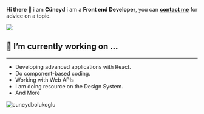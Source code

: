 <b>Hi there</b> 👋 i am <b>Cüneyd</b> i am a <b>Front end Developer</b>, you can <b><a href="mailto:cuneydbolukogluu@gmail.com">contact me</a></b> for advice on a topic.

<img src="https://camo.githubusercontent.com/58e9c3001cf685581b2f693064b45f23dafd710dffe9b687d473df775312bb0a/687474703a2f2f696d672e736869656c64732e696f2f62616467652f72656163742d3230323332613f6c6f676f3d7265616374267374796c653d666c6174266c6f676f436f6c6f723d363164616662"> 
<h2> 🔭 I’m currently working on ...</h2>
<hr>

- Developing advanced applications with React.
- Do component-based coding.
- Working with Web APIs
- I am doing resource on the Design System.
- And More


<img align="center" src="https://github-readme-stats.vercel.app/api?username=cuneydbolukoglu&show_icons=true" alt="cuneydbolukoglu" />

<!--
**cuneydbolukoglu/cuneydbolukoglu** is a ✨ _special_ ✨ repository because its `README.md` (this file) appears on your GitHub profile.

Here are some ideas to get you started:

- 🌱 I’m currently learning ...
- 🔭 I’m currently working on ...
- 👯 I’m looking to collaborate on ...
- 🤔 I’m looking for help with ...
- 💬 Ask me about ...
- 📫 How to reach me: ...
- 😄 Pronouns: ...
- ⚡ Fun fact: ...
-->
